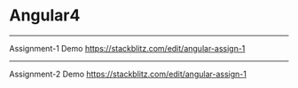 # Angular4
********************
Assignment-1 Demo
https://stackblitz.com/edit/angular-assign-1
********************
Assignment-2 Demo
https://stackblitz.com/edit/angular-assign-1
